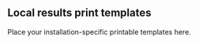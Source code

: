 Local results print templates
------------------------------

Place your installation-specific printable templates here.